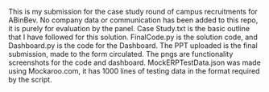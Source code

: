 This is my submission for the case study round of campus recruitments for ABinBev. No company data or communication has been added to this repo, it is purely for evaluation by the panel.
Case Study.txt is the basic outline that I have followed for this solution.
FinalCode.py is the solution code, and Dashboard.py is the code for the Dashboard.
The PPT uploaded is the final submission, made to the form circulated.
The pngs are functionality screenshots for the code and dashboard.
MockERPTestData.json was made using Mockaroo.com, it has 1000 lines of testing data in the format required by the script.
